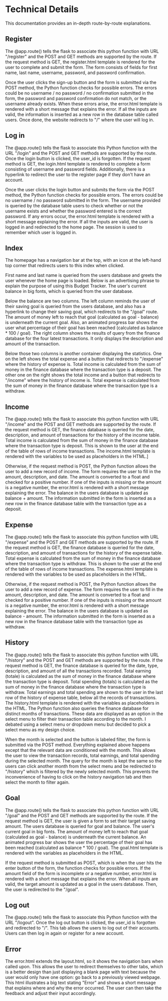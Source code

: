 # Technical Details
This documentation provides an in-depth route-by-route explanations.

## Register
The @app.route() tells the flask to associate this python function with URL "/register" and the POST and GET methods are supported by the route. If the request method is GET, the register.html template is rendered for the user to complete and submit the form. The form consists of fields for first name, last name, username, password, and password confirmation.

Once the user clicks the sign-up button and the form is submitted via the POST method, the Python function checks for possible errors. The errors could be no username / no password / no confirmation submitted in the form, the password and password confirmation do not match, or the username already exists. When these errors arise, the error.html template is rendered with a short message that explains the error. If all the inputs are valid, the information is inserted as a new row in the database table called users. Once done, the website redirects to "/" where the user will log in.

## Log in
The @app.route() tells the flask to associate this Python function with the URL "/login" and the POST and GET methods are supported by the route. Once the login button is clicked, the user_id is forgotten. If the request method is GET, the login.html template is rendered to complete a form consisting of username and password fields. Additionally, there is a hyperlink to redirect the user to the register page if they don't have an account.

Once the user clicks the login button and submits the form via the POST method, the Python function checks for possible errors. The errors could be no username / no password submitted in the form. The username provided is queried by the database table users to check whether or not the username exists and whether the password entered is the correct password. If any errors occur, the error.html template is rendered with a short message explaining the error. If all the inputs are valid, the user is logged in and redirected to the home page. The session is used to remember which user is logged in.

## Index
The homepage has a navigation bar at the top, with an icon at the left-hand top corner that redirects users to this index when clicked.

First name and last name is queried from the users database and greets the user whenever the home page is loaded. Below is an advertising phrase to explain the purpose of using this Budget Tracker. The user's current balance in big fonts, which is queried from the user database.

Below the balance are two columns. The left column reminds the user of their saving goal is queried from the users database, and also has a hyperlink to change their saving goal, which redirects to the "/goal" route. The amount of money left to reach that goal (calculated as goal - balance) is underneath the current goal. Also, an animated progress bar shows the user what percentage of their goal has been reached (calculated as balance * 100 / goal). The right column shows the results of query from the finance database for the four latest transactions. It only displays the description and amount of the transaction.

Below those two columns is another container displaying the statistics. One on the left shows the total expense and a button that redirects to "/expense" where the history of expense is. Total income is calculated from the sum of money in the finance database where the transaction type is a deposit. The other one on the right shows the total income and a button that redirects to "/income" where the history of income is. Total expense is calculated from the sum of money in the finance database where the transaction type is a withdraw.


## Income
The @app.route() tells the flask to associate this python function with URL "/income" and the POST and GET methods are supported by the route. If the request method is GET, the finance database is queried for the date, description, and amount of transactions for the history of the income table. Total income is calculated from the sum of money in the finance database where the transaction type is deposit. This is shown to the user at the end of the table of rows of income transactions. The income.html template is rendered with the variables to be used as placeholders in the HTML.]

Otherwise, if the request method is POST, the Python function allows the user to add a new record of income. The form requires the user to fill in the amount, description, and date. The amount is converted to a float and checked for a positive number. If one of the inputs is missing or the amount is a negative number, the error.html is rendered with a short message explaining the error. The balance in the users database is updated as balance + amount. The information submitted in the form is inserted as a new row in the finance database table with the transaction type as a deposit.

## Expense
The @app.route() tells the flask to associate this python function with URL "/expense" and the POST and GET methods are supported by the route. If the request method is GET, the finance database is queried for the date, description, and amount of transactions for the history of the expense table. Total expense is calculated from the sum of money in the finance database where the transaction type is withdraw. This is shown to the user at the end of the table of rows of income transactions. The expense.html template is rendered with the variables to be used as placeholders in the HTML.

Otherwise, if the request method is POST, the Python function allows the user to add a new record of expense. The form requires the user to fill in the amount, description, and date. The amount is converted to a float and checked for a positive number. If one of the inputs is missing or the amount is a negative number, the error.html is rendered with a short message explaining the error. The balance in the users database is updated as balance - amount. The information submitted in the form is inserted as a new row in the finance database table with the transaction type as withdraw.

## History
The @app.route() tells the flask to associate this python function with URL "/history" and the POST and GET methods are supported by the route. If the request method is GET, the finance database is queried for the date, type, description, and amount of all the transactions recorded. Total earning (totale) is calculated as the sum of money in the finance database where the transaction type is deposit. Total spending (totals) is calculated as the sum of money in the finance database where the transaction type is withdraw. Total earnings and total spending are shown to the user in the last row of the history of expense table, below all the records of transactions. The history.html template is rendered with the variables as placeholders in the HTML. The Python function also queries the finance database for distinct months of transactions. These data are displayed as an option in the select menu to filter their transaction table according to the month. I debated using a select menu or dropdown menu but decided to pick a select menu as my design choice.

When the month is selected and the button is labeled filter, the form is submitted via the POST method. Everything explained above happens except that the relevant data are conditioned with the month. This allows the user to view the transaction records, total earnings, and total spending during the selected month. The query for the month is kept the same so the users can click another month from the select menu and be redirected to "/history" which is filtered by the newly selected month. This prevents the inconvenience of having to click on the history navigation tab and then select the month to filter again.

## Goal
The @app.route() tells the flask to associate this python function with URL "/goal" and the POST and GET methods are supported by the route. If the request method is GET, the user is given a form to set their target saving amount. The users database is queried for goal and balance. The user's current goal in big fonts. The amount of money left to reach that goal (calculated as goal - balance) is underneath the current balance. An animated progress bar shows the user the percentage of their goal has been reached (calculated as balance * 100 / goal). The goal.html template is rendered with the variables as placeholders in the HTML.

If the request method is submitted as POST, which is when the user hits the enter button of the form, the function checks for possible errors. If the amount field of the form is incomplete or a negative number, error.html is rendered with a short message that explains the error. When all inputs are valid, the target amount is updated as a goal in the users database. Then, the user is redirected to the "/goal".

## Log out
The @app.route() tells the flask to associate this Python function with the URL "/logout". Once the log out button is clicked, the user_id is forgotten and redirected to "/". This tab allows the users to log out of their accounts. Users can then log in again or register for a new account.

## Error
The error.html extends the layout.html, so it shows the navigation bars when called upon. This allows the user to redirect themselves to other tabs, which is a better design than just displaying a blank page with text because the user would only have one option: go back to a previously viewed webpage. This html illustrates a big text stating "Error" and shows a short message that explains where and why the error occurred. The user can then take the feedback and adjust their input accordingly.
